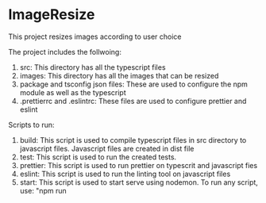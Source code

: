 # ImageResize
This project resizes images according to user choice 

The project includes the follwoing:
  1. src: This directory has all the typescript files
  2. images: This directory has all the images that can be resized
  3. package and tsconfig json files: These are used to configure the npm module as well as the typescript
  4. .prettierrc and .eslintrc: These files are used to configure prettier and eslint

Scripts to run:
  1. build: This script is used to compile typescript files in src directory to javascript files. Javascript files are created in dist file
  2. test: This script is used to run the created tests.
  3. prettier: This script is used to run prettier on typescrit and javascript fies
  4. eslint: This script is used to run the linting tool on javascript files
  5. start: This script is used to start serve using nodemon.
To run any script, use: "npm run <script name>"

To start the application:
  1. npm run build
  2. node dist/index
  3. open browser to: http://localhost:3000/images?filename=encenadaport&height=500&width=400
  4. Change image name, width and height as required.
  
To run the tests:
  1. npm run test
